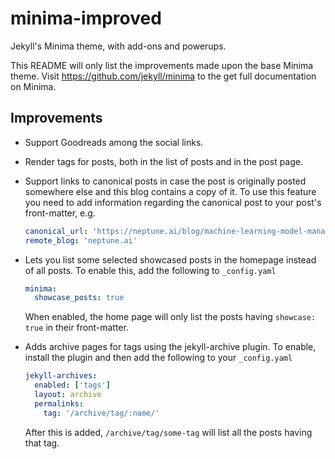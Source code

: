 # minima-improved
Jekyll's Minima theme, with add-ons and powerups.

This README will only list the improvements made upon the base Minima theme. Visit https://github.com/jekyll/minima to the get full documentation on Minima.

## Improvements

- Support Goodreads among the social links.
- Render tags for posts, both in the list of posts and in the post page.
- Support links to canonical posts in case the post is originally posted somewhere else and this blog contains a copy of it. To use this feature you need to add information regarding the canonical post to your post's front-matter, e.g.
  
  ```yaml
  canonical_url: 'https://neptune.ai/blog/machine-learning-model-management-in-2020-and-beyond'
  remote_blog: 'neptune.ai'
  ```
- Lets you list some selected showcased posts in the homepage instead of all posts. To enable this, add the following to `_config.yaml`
  
  ```yaml
  minima:
    showcase_posts: true
  ```
  When enabled, the home page will only list the posts having `showcase: true` in their front-matter.

- Adds archive pages for tags using the jekyll-archive plugin. To enable, install the plugin and then add the following to your `_config.yaml`
  ```yaml
  jekyll-archives:
    enabled: ['tags']
    layout: archive
    permalinks:
      tag: '/archive/tag/:name/'
  ```
  After this is added, `/archive/tag/some-tag` will list all the posts having that tag.

